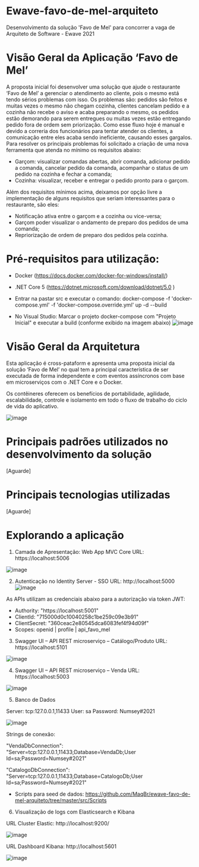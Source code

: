 # Ewave-favo-de-mel-arquiteto
Desenvolvimento da solução 'Favo de Mel' para concorrer a vaga de Arquiteto de Software - Ewave 2021

# Visão Geral da Aplicação ‘Favo de Mel’

A proposta inicial foi desenvolver uma solução que ajude o restaurante ‘Favo de Mel’ a gerenciar o atendimento ao cliente, pois o mesmo está tendo sérios problemas com isso. Os problemas são: pedidos são feitos e muitas vezes o mesmo não chegam cozinha, clientes cancelam pedido e a cozinha não recebe o aviso e acaba preparando o mesmo, os pedidos estão demorando para serem entregues ou muitas vezes estão entregando pedido fora de ordem sem priorização.
Como esse fluxo hoje é manual e devido a correria dos funcionários para tentar atender os clientes, a comunicação entre eles acaba sendo ineficiente, causando esses gargalos.
Para resolver os principais problemas foi solicitado a criação de uma nova ferramenta que atenda no mínimo os requisitos abaixo:
- Garçom: visualizar comandas abertas, abrir comanda, adicionar pedido a comanda, cancelar pedido da comanda, acompanhar o status de um pedido na cozinha e fechar a comanda;
- Cozinha: visualizar, receber e entregar o pedido pronto para o garçom.

Além dos requisitos mínimos acima, deixamos por opção livre a implementação de alguns requisitos que seriam interessantes para o restaurante, são eles:
-  Notificação ativa entre o garçom e a cozinha ou vice-versa;
-  Garçom poder visualizar o andamento de preparo dos pedidos de uma comanda;
-  Repriorização de ordem de preparo dos pedidos pela cozinha.

# Pré-requisitos para utilização:
- Docker (https://docs.docker.com/docker-for-windows/install/)
- .NET Core 5 (https://dotnet.microsoft.com/download/dotnet/5.0 )

- Entrar na pastar src e executar o comando:
docker-compose -f 'docker-compose.yml' -f 'docker-compose.override.yml' up -d --build

- No Visual Studio:
Marcar o projeto docker-compose com "Projeto Inicial" e executar a build (conforme exibido na imagem abaixo)
![image](https://user-images.githubusercontent.com/19453244/129209793-73e1f907-d70b-4e3a-887d-12693404b51c.png)

# Visão Geral da Arquitetura

Esta aplicação é cross-pataform e apresenta uma proposta inicial da solução ‘Favo de Mel’ no qual tem a principal característica de ser executada de forma independente e com eventos assíncronos com base em microserviços com o .NET Core e o Docker.

Os contêineres oferecem os benefícios de portabilidade, agilidade, escalabilidade, controle e isolamento em todo o fluxo de trabalho do ciclo de vida do aplicativo. 

![image](https://user-images.githubusercontent.com/19453244/129207906-9c06c7d5-3886-440e-8703-14122bb36550.png)

# Principais padrões utilizados no desenvolvimento da solução
[Aguarde]

# Principais tecnologias utilizadas
[Aguarde]

# Explorando a aplicação
1)	Camada de Apresentação: Web App MVC Core
URL: https://localhost:5006

![image](https://user-images.githubusercontent.com/19453244/129215456-9d120692-6008-4d1a-a730-6cefd9122bc9.png)

2) Autenticação no Identity Server - SSO
URL: http://localhost:5000
![image](https://user-images.githubusercontent.com/19453244/129215180-ac5106d6-0674-4017-8c60-7a9a669cc485.png)

As APIs utilizam as credenciais abaixo para a autorização via token JWT:

- Authority: "https://localhost:5001"
- ClientId: "715000d0c10040258c1be259c09e3b91"
- ClientSecret: "360ceac2e80545dca6083fef4f94d09f"
- Scopes: openid | profile | api_favo_mel

3) Swagger UI – API REST microserviço – Catálogo/Produto
URL: https://localhost:5101

![image](https://user-images.githubusercontent.com/19453244/129218403-fbe97d75-d50e-4627-8a0a-33554de83654.png)


4) Swagger UI – API REST microserviço – Venda
URL: https://localhost:5003

![image](https://user-images.githubusercontent.com/19453244/129219798-b693cc0e-b5d5-4d90-8c37-8d0da7ab3456.png)


5) Banco de Dados

Server: tcp:127.0.0.1,11433
User: sa
Password: Numsey#2021

![image](https://user-images.githubusercontent.com/19453244/129221734-2a1bc9b8-b48d-4251-8efd-b1b9ebcb676f.png)


Strings de conexão:

"VendaDbConnection": "Server=tcp:127.0.0.1,11433;Database=VendaDb;User Id=sa;Password=Numsey#2021"

"CatalogoDbConnection": "Server=tcp:127.0.0.1,11433;Database=CatalogoDb;User Id=sa;Password=Numsey#2021"

- Scripts para seed de dados:
https://github.com/MaqBr/ewave-favo-de-mel-arquiteto/tree/master/src/Scripts


6) Visualização de logs com Elasticsearch e Kibana

URL Cluster Elastic: http://localhost:9200/

![image](https://user-images.githubusercontent.com/19453244/129223746-a902f10d-8e7e-471b-882b-ce4e3729cb8e.png)

URL Dashboard Kibana: http://localhost:5601

![image](https://user-images.githubusercontent.com/19453244/129224025-3cf06da7-bc95-49e4-9307-7034542e8954.png)

